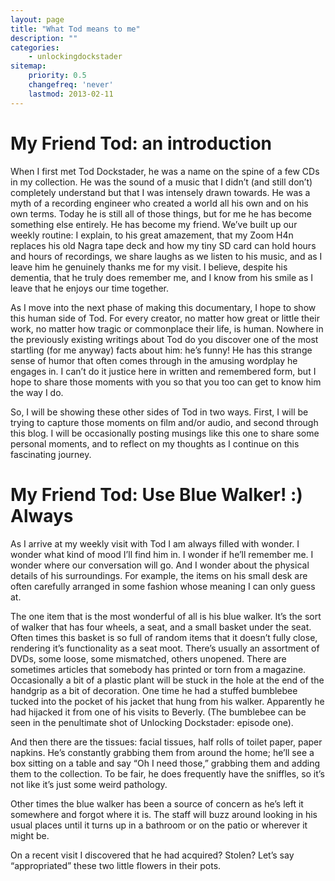 ```yaml
---
layout: page
title: "What Tod means to me"
description: ""
categories:
    - unlockingdockstader
sitemap:
    priority: 0.5
    changefreq: 'never'
    lastmod: 2013-02-11
---
```


My Friend Tod: an introduction
==============================

When I first met Tod Dockstader, he was a name on the spine of a few CDs in my collection. He was the sound of a music that I didn’t (and still don’t) completely understand but that I was intensely drawn towards. He was a myth of a recording engineer who created a world all his own and on his own terms. Today he is still all of those things, but for me he has become something else entirely. He has become my friend. We’ve built up our weekly routine: I explain, to his great amazement, that my Zoom H4n replaces his old Nagra tape deck and how my tiny SD card can hold hours and hours of recordings, we share laughs as we listen to his music, and as I leave him he genuinely thanks me for my visit. I believe, despite his dementia, that he truly does remember me, and I know from his smile as I leave that he enjoys our time together.

As I move into the next phase of making this documentary, I hope to show this human side of Tod. For every creator, no matter how great or little their work, no matter how tragic or commonplace their life, is human. Nowhere in the previously existing writings about Tod do you discover one of the most startling (for me anyway) facts about him: he’s funny! He has this strange sense of humor that often comes through in the amusing wordplay he engages in. I can’t do it justice here in written and remembered form, but I hope to share those moments with you so that you too can get to know him the way I do.

So, I will be showing these other sides of Tod in two ways. First, I will be trying to capture those moments on film and/or audio, and second through this blog. I will be occasionally posting musings like this one to share some personal moments, and to reflect on my thoughts as I continue on this fascinating journey.

My Friend Tod: Use Blue Walker! :) Always
=========================================

As I arrive at my weekly visit with Tod I am always filled with wonder. I wonder what kind of mood I’ll find him in. I wonder if he’ll remember me. I wonder where our conversation will go. And I wonder about the physical details of his surroundings. For example, the items on his small desk are often carefully arranged in some fashion whose meaning I can only guess at.

The one item that is the most wonderful of all is his blue walker. It’s the sort of walker that has four wheels, a seat, and a small basket under the seat. Often times this basket is so full of random items that it doesn’t fully close, rendering it’s functionality as a seat moot. There’s usually an assortment of DVDs, some loose, some mismatched, others unopened. There are sometimes articles that somebody has printed or torn from a magazine. Occasionally a bit of a plastic plant will be stuck in the hole at the end of the handgrip as a bit of decoration. One time he had a stuffed bumblebee tucked into the pocket of his jacket that hung from his walker. Apparently he had hijacked it from one of his visits to Beverly. (The bumblebee can be seen in the penultimate shot of Unlocking Dockstader: episode one).

And then there are the tissues: facial tissues, half rolls of toilet paper, paper napkins. He’s constantly grabbing them from around the home; he’ll see a box sitting on a table and say “Oh I need those,” grabbing them and adding them to the collection. To be fair, he does frequently have the sniffles, so it’s not like it’s just some weird pathology.

Other times the blue walker has been a source of concern as he’s left it somewhere and forgot where it is. The staff will buzz around looking in his usual places until it turns up in a bathroom or on the patio or wherever it might be.

On a recent visit I discovered that he had acquired? Stolen? Let’s say “appropriated” these two little flowers in their pots.